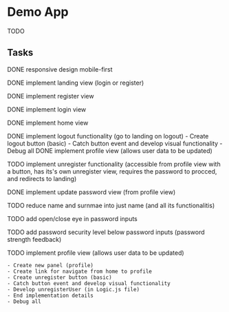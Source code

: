# Demo App

TODO

## Tasks

DONE responsive design mobile-first

DONE implement landing view (login or register)

DONE implement register view

DONE implement login view

DONE implement home view

DONE implement logout functionality (go to landing on logout)
    - Create logout button (basic)
    - Catch button event and develop visual functionality
    - Debug all
DONE implement profile view (allows user data to be updated)

TODO implement unregister functionality (accessible from profile view with a button, has its's own unregister view, requires the password to procced, and redirects to landing)

DONE implement update password view (from profile view)

TODO reduce name and surnmae into just name (and all its functionalitis)

TODO add open/close eye in password inputs

TODO add password security level below password inputs (password strength feedback)

TODO implement profile view (allows user data to be updated)


    - Create new panel (profile)
    - Create link for navigate from home to profile
    - Create unregister button (basic)
    - Catch button event and develop visual functionality
    - Develop unregisterUser (in Logic.js file)
    - End implementation details
    - Debug all